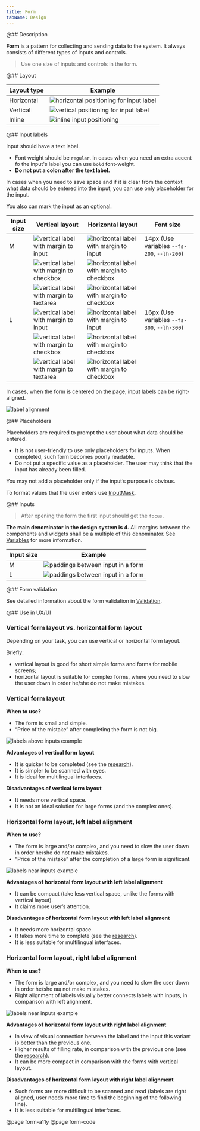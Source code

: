 ```yaml
---
title: Form
tabName: Design
---
```


@## Description

**Form** is a pattern for collecting and sending data to the system. It always consists of different types of inputs and controls.

> Use one size of inputs and controls in the form.

@## Layout

| Layout type | Example                                                          |
| ----------- | ---------------------------------------------------------------- |
| Horizontal  | ![horizontal positioning for input label](static/horizontal.png) |
| Vertical    | ![vertical positioning for input label](static/vertical.png)     |
| Inline      | ![inline input positioning](static/inline.png)                   |

@## Input labels

Input should have a text label.

- Font weight should be `regular`. In cases when you need an extra accent fo the input's label you can use `bold` font-weight.
- **Do not put a colon after the text label.**

In cases when you need to save space and if it is clear from the context what data should be entered into the input, you can use only placeholder for the input.

You also can mark the input as an optional.

| Input size | Vertical layout                                                  | Horizontal layout                                                       | Font size                                   |
| ---------- | ---------------------------------------------------------------- | ----------------------------------------------------------------------- | ------------------------------------------- |
| M          | ![vertical label with margin to input](static/input-m.png)       | ![horizontal label with margin to input](static/input-left-m.png)       | 14px (Use variables `--fs-200`, `--lh-200`) |
|            | ![vertical label with margin to checkbox](static/checkbox-m.png) | ![horizontal label with margin to checkbox](static/checkbox-left-m.png) |                                             |
|            | ![vertical label with margin to textarea](static/textarea-m.png) | ![horizontal label with margin to checkbox](static/textarea-left-m.png) |                                             |
| L          | ![vertical label with margin to input](static/input-l.png)       | ![horizontal label with margin to input](static/input-left-l.png)       | 16px (Use variables `--fs-300`, `--lh-300`) |
|            | ![vertical label with margin to checkbox](static/checkbox-l.png) | ![horizontal label with margin to checkbox](static/checkbox-left-l.png) |                                             |
|            | ![vertical label with margin to textarea](static/textarea-l.png) | ![horizontal label with margin to checkbox](static/textarea-left-l.png) |                                             |

In cases, when the form is centered on the page, input labels can be right-aligned.

![label alignment](static/align-center.png)

@## Placeholders

Placeholders are required to prompt the user about what data should be entered.

- It is not user-friendly to use only placeholders for inputs. When completed, such form becomes poorly readable.
- Do not put a specific value as a placeholder. The user may think that the input has already been filled.

You may not add a placeholder only if the input’s purpose is obvious.

To format values that the user enters use [InputMask](/components/input-mask/).

@## Inputs

> After opening the form the first input should get the `focus`.

**The main denominator in the design system is 4.** All margins between the components and widgets shall be a multiple of this denominator. See [Variables](/style/variables/#main_denominator) for more information.

| Input size | Example                                           |
| ---------- | ------------------------------------------------- |
| M          | ![paddings between input in a form](static/m.png) |
| L          | ![paddings between input in a form](static/l.png) |

@## Form validation

See detailed information about the form validation in [Validation](/patterns/validation-form/).

@## Use in UX/UI

### Vertical form layout vs. horizontal form layout

Depending on your task, you can use vertical or horizontal form layout.

Briefly:

- vertical layout is good for short simple forms and forms for mobile screens;
- horizontal layout is suitable for complex forms, where you need to slow the user down in order he/she do not make mistakes.

### Vertical form layout

**When to use?**

- The form is small and simple.
- “Price of the mistake” after completing the form is not big.

![labels above inputs example](static/label-1.png)

**Advantages of vertical form layout**

- It is quicker to be completed (see the [research](https://www.uxmatters.com/mt/archives/2006/07/label-placement-in-forms.php)).
- It is simpler to be scanned with eyes.
- It is ideal for multilingual interfaces.

**Disadvantages of vertical form layout**

- It needs more vertical space.
- It is not an ideal solution for large forms (and the complex ones).

### Horizontal form layout, left label alignment

**When to use?**

- The form is large and/or complex, and you need to slow the user down in order he/she do not make mistakes.
- “Price of the mistake” after the completion of a large form is significant.

![labels near inputs example](static/label-3.png)

**Advantages of horizontal form layout with left label alignment**

- It can be compact (take less vertical space, unlike the forms with vertical layout).
- It claims more user’s attention.

**Disadvantages of horizontal form layout with left label alignment**

- It needs more horizontal space.
- It takes more time to complete (see the [research](https://www.uxmatters.com/mt/archives/2006/07/label-placement-in-forms.php)).
- It is less suitable for multilingual interfaces.

### Horizontal form layout, right label alignment

**When to use?**

- The form is large and/or complex, and you need to slow the user down in order he/she вщ not make mistakes.
- Right alignment of labels visually better connects labels with inputs, in comparison with left alignment.

![labels near inputs example](static/label-4.png)

**Advantages of horizontal form layout with right label alignment**

- In view of visual connection between the label and the input this variant is better than the previous one.
- Higher results of filling rate, in comparison with the previous one (see the [research](https://www.uxmatters.com/mt/archives/2006/07/label-placement-in-forms.php)).
- It can be more compact in comparison with the forms with vertical layout.

**Disadvantages of horizontal form layout with right label alignment**

- Such forms are more difficult to be scanned and read (labels are right aligned, user needs more time to find the beginning of the following line).
- It is less suitable for multilingual interfaces.

@page form-a11y
@page form-code
